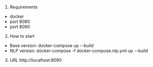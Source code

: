 1. Requirements
- docker
- port 8080
- port 8090

2. How to start
- Base version: docker-compose up --build
- NLP version:  docker-compose -f docker-compose.nlp.yml up --build

3. URL
http://localhost:8090
